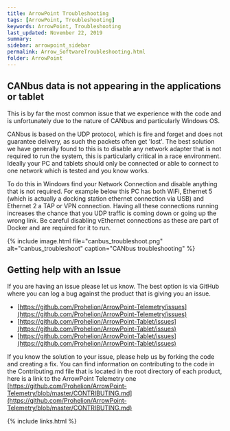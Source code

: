 ```yaml
---
title: ArrowPoint Troubleshooting 
tags: [ArrowPoint, Troubleshooting]
keywords: ArrowPoint, Troubleshooting
last_updated: November 22, 2019
summary:
sidebar: arrowpoint_sidebar
permalink: Arrow_SoftwareTroubleshooting.html
folder: ArrowPoint
---
```


## CANbus data is not appearing in the applications or tablet
This is by far the most common issue that we experience with the code and is unfortunately due to the nature of CANbus and particularly Windows OS.

CANbus is based on the UDP protocol, which is fire and forget and does not guarantee delivery, as such the packets often get 'lost'.  The best solution we have generally found to this is to disable any network adapter that is not required to run the system, this is particularly critical in a race environment.  Ideally your PC and tablets should only be connected or able to connect to one network which is tested and you know works.

To do this in Windows find your Network Connection and disable anything that is not required.  For example below this PC has both WiFi, Ethernet 5 (which is actually a docking station ethernet connection via USB) and Ethernet 2 a TAP or VPN connection.  Having all these connections running increases the chance that you UDP traffic is coming down or going up the wrong link.  Be careful disabling vEthernet connections as these are part of Docker and are required for it to run.

{% include image.html file="canbus_troubleshoot.png" alt="canbus_troubleshoot" caption="CANbus troubleshooting" %}

## Getting help with an Issue
If you are having an issue please let us know.  The best option is via GitHub where you can log a bug against the product that is giving you an issue.

* [https://github.com/Prohelion/ArrowPoint-Telemetry/issues](https://github.com/Prohelion/ArrowPoint-Telemetry/issues)
* [https://github.com/Prohelion/ArrowPoint-Tablet/issues](https://github.com/Prohelion/ArrowPoint-Tablet/issues)
* [https://github.com/Prohelion/ArrowPoint-Tablet/issues](https://github.com/Prohelion/ArrowPoint-Tablet/issues)


If you know the solution to your issue, please help us by forking the code and creating a fix.  You can find information on contributing to the code in the Contributing.md file that is located in the root directory of each product, here is a link to the ArrowPoint Telemetry one [https://github.com/Prohelion/ArrowPoint-Telemetry/blob/master/CONTRIBUTING.md](https://github.com/Prohelion/ArrowPoint-Telemetry/blob/master/CONTRIBUTING.md)

{% include links.html %}